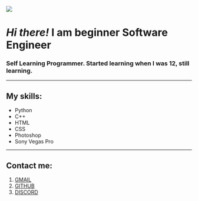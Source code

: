 <img src="https://i.ibb.co/5ntkfvw/header.png">

# ***Hi there!*** I am beginner Software Engineer

### Self Learning Programmer. Started learning when I was 12, still learning.
_____
## My skills:
 - Python
 - C++
 - HTML
 - CSS
 - Photoshop
 - Sony Vegas Pro
_____

## Contact me:
1. [GMAIL](olexiienko.iv@gmail.com)
2. [GITHUB](https://github.com/zithon)
3. [DISCORD](https://discord.gg/gCHq53DzVP)
